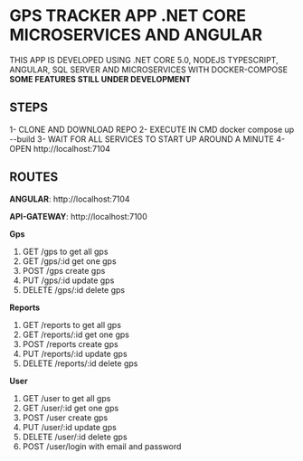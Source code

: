 # GPS TRACKER APP .NET CORE MICROSERVICES AND ANGULAR

THIS APP IS DEVELOPED USING .NET CORE 5.0, NODEJS TYPESCRIPT, ANGULAR, SQL SERVER AND MICROSERVICES WITH DOCKER-COMPOSE
**SOME FEATURES STILL UNDER DEVELOPMENT**

## STEPS

1- CLONE AND DOWNLOAD REPO
2- EXECUTE IN CMD docker compose up --build
3- WAIT FOR ALL SERVICES TO START UP AROUND A MINUTE
4- OPEN http://localhost:7104

## ROUTES

**ANGULAR**: http://localhost:7104

**API-GATEWAY**: http://localhost:7100

**Gps**

1. GET /gps to get all gps
2. GET /gps/:id get one gps
3. POST /gps create gps
4. PUT /gps/:id update gps
5. DELETE /gps/:id delete gps

**Reports**

1. GET /reports to get all gps
2. GET /reports/:id get one gps
3. POST /reports create gps
4. PUT /reports/:id update gps
5. DELETE /reports/:id delete gps

**User**

1. GET /user to get all gps
2. GET /user/:id get one gps
3. POST /user create gps
4. PUT /user/:id update gps
5. DELETE /user/:id delete gps
6. POST /user/login with email and password
